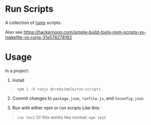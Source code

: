 Run Scripts
===========

A collection of [runjs](https://github.com/pawelgalazka/runjs) scripts.


Also see
https://hackernoon.com/simple-build-tools-npm-scripts-vs-makefile-vs-runjs-31e578278162

# Usage

In a project:

1. Install
> `npm i -D runjs @credsimple/run-scripts`

2. Commit changes to `package.json`, `runfile.js`, and `tsconfig.json`

3. Run with either npm or run scripts
Like this:
> `run test`
Or this works like normal:
> `npm test`

